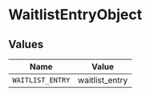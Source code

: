 # WaitlistEntryObject


## Values

| Name             | Value            |
| ---------------- | ---------------- |
| `WAITLIST_ENTRY` | waitlist_entry   |